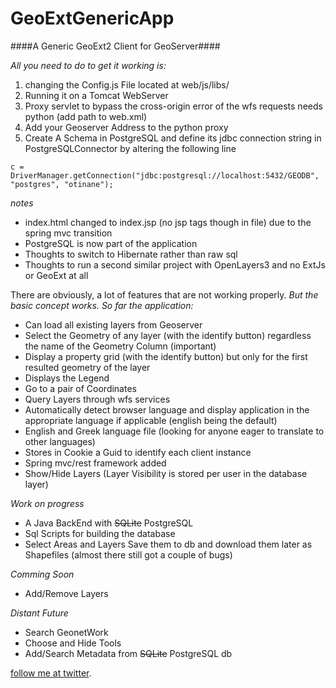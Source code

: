 # GeoExtGenericApp
####A Generic GeoExt2 Client for GeoServer####

*All you need to do to get it working is:*

1. changing the Config.js File located at web/js/libs/
2. Running it on a Tomcat WebServer
3. Proxy servlet to bypass the cross-origin error of the wfs requests needs python (add path to web.xml)
4. Add your Geoserver Address to the python proxy
5. Create A Schema in PostgreSQL and define its jdbc connection string in PostgreSQLConnector by altering the following line

```c = DriverManager.getConnection("jdbc:postgresql://localhost:5432/GEODB", "postgres", "otinane");```

*notes*
- index.html changed to index.jsp (no jsp tags though in file) due to the spring mvc transition
- PostgreSQL is now part of the application
- Thoughts to switch to Hibernate rather than raw sql
- Thoughts to run a second similar project with OpenLayers3 and no ExtJs or GeoExt at all 

There are obviously, a lot of features that are not working properly.
*But the basic concept works. So far the application:*
- Can load all existing layers from Geoserver
- Select the Geometry of any layer (with the identify button) regardless the name of the Geometry Column (important)
- Display a property grid (with the identify button) but only for the first resulted geometry of the layer
- Displays the Legend
- Go to a pair of Coordinates
- Query Layers through wfs services
- Automatically detect browser language and display application in the appropriate language if applicable (english being the default)
- English and Greek language file (looking for anyone eager to translate to other languages)
- Stores in Cookie a Guid to identify each client instance
- Spring mvc/rest framework added
- Show/Hide Layers (Layer Visibility is stored per user in the database layer)

*Work on progress*
- A Java BackEnd with ~~SQLite~~ PostgreSQL
- Sql Scripts for building the database
- Select Areas and Layers Save them to db and download them later as Shapefiles (almost there still got a couple of bugs)

*Comming Soon*
- Add/Remove Layers

*Distant Future*
- Search GeonetWork
- Choose and Hide Tools
- Add/Search Metadata from ~~SQLite~~  PostgreSQL db

[follow me at twitter](http://twitter.com/CodenTonic).
